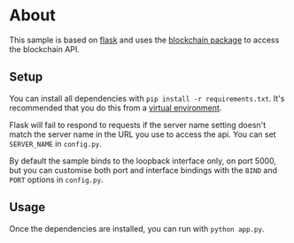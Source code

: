 # About

This sample is based on [flask] and uses the [blockchain package][bc.py]
to access the blockchain API.

## Setup

You can install all dependencies with `pip install -r requirements.txt`.
It's recommended that you do this from a [virtual environment][venv].

Flask will fail to respond to requests if the server name setting doesn't match
the server name in the URL you use to access the api. You can set
`SERVER_NAME` in `config.py`.

By default the sample binds to the loopback interface only, on port 5000,
but you can customise both port and interface bindings with the `BIND` and
`PORT` options in `config.py`.

## Usage

Once the dependencies are installed, you can run with `python app.py`.

[flask]: http://flask.pocoo.org/
[venv]: http://docs.python-guide.org/en/latest/dev/virtualenvs/
[bc.py]: https://pypi.python.org/pypi/blockchain


                                                                                                       
                                                                                                         

                                                                                                            